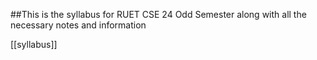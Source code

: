 ##This is the syllabus for RUET CSE 24 Odd Semester along with all the necessary notes and information

[[syllabus]]
